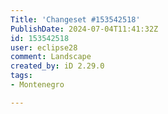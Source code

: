 ```yaml
---
Title: 'Changeset #153542518'
PublishDate: 2024-07-04T11:41:32Z
id: 153542518
user: eclipse28
comment: Landscape
created_by: iD 2.29.0
tags:
- Montenegro

---
```

